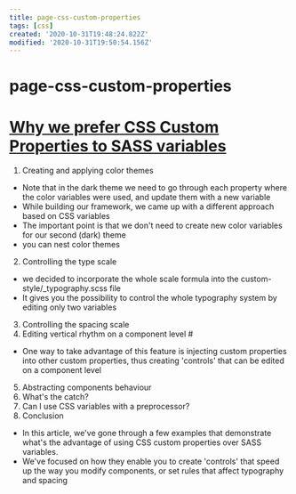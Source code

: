 ```yaml
---
title: page-css-custom-properties
tags: [css]
created: '2020-10-31T19:48:24.822Z'
modified: '2020-10-31T19:50:54.156Z'
---
```


# page-css-custom-properties

# [Why we prefer CSS Custom Properties to SASS variables](https://codyhouse.co/blog/post/css-custom-properties-vs-sass-variables)

1. Creating and applying color themes 
- Note that in the dark theme we need to go through each property where the color variables were used, and update them with a new variable
- While building our framework, we came up with a different approach based on CSS variables
- The important point is that we don't need to create new color variables for our second (dark) theme
- you can nest color themes

2. Controlling the type scale 
- we decided to incorporate the whole scale formula into the custom-style/_typography.scss file
- It gives you the possibility to control the whole typography system by editing only two variables

3. Controlling the spacing scale 
4. Editing vertical rhythm on a component level #
- One way to take advantage of this feature is injecting custom properties into other custom properties, thus creating 'controls' that can be edited on a component level

5. Abstracting components behaviour 
6. What's the catch?
7. Can I use CSS variables with a preprocessor? 
8. Conclusion 

- In this article, we've gone through a few examples that demonstrate what's the advantage of using CSS custom properties over SASS variables. 
- We've focused on how they enable you to create 'controls' that speed up the way you modify components, or set rules that affect typography and spacing
